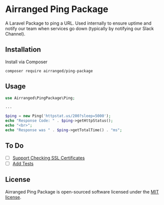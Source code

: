 
# Airranged Ping Package

A Laravel Package to ping a URL. Used internally to ensure uptime and notify our team when services go down (typically by notifying our Slack Channel).

## Installation

Install via Composer
```
composer require airranged/ping-package
```

## Usage

```php
use Airranged\PingPackage\Ping;

...

$ping = new Ping('httpstat.us/200?sleep=5000');
echo "Response Code: " . $ping->getHttpStatus();
echo "<br>";
echo "Response was " . $ping->getTotalTime() . "ms";
```

## To Do

 - [ ] [Support Checking SSL Certificates](https://github.com/airranged/PingPackage/issues/2)
 - [ ] [Add Tests](https://github.com/airranged/PingPackage/issues/1)

## License
Airranged Ping Package is open-sourced software licensed under the [MIT license](https://github.com/airranged/PingPackage/blob/master/LICENSE.md).
